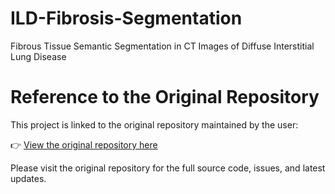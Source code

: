 # ILD-Fibrosis-Segmentation
Fibrous Tissue Semantic Segmentation in CT Images of Diffuse Interstitial Lung Disease

# Reference to the Original Repository

This project is linked to the original repository maintained by the user:

👉 [View the original repository here](https://github.com/lasaidLab/ILD-Fibrosis-Segmentation)

Please visit the original repository for the full source code, issues, and latest updates.

